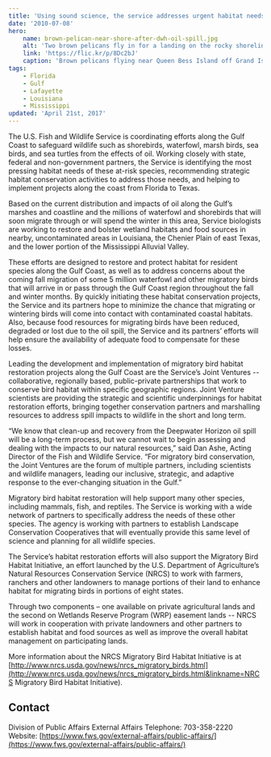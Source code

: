 ```yaml
---
title: 'Using sound science, the service addresses urgent habitat needs for birds and other wildlife along the Gulf coast'
date: '2010-07-08'
hero:
    name: brown-pelican-near-shore-after-dwh-oil-spill.jpg
    alt: 'Two brown pelicans fly in for a landing on the rocky shoreline.'
    link: 'https://flic.kr/p/8Dc2bJ'
    caption: 'Brown pelicans flying near Queen Bess Island off Grand Isle, LA during BP oil spill response.  Photo by Tom MacKenzie USFWS.'
tags:
    - Florida
    - Gulf
    - Lafayette
    - Louisiana
    - Mississippi
updated: 'April 21st, 2017'
---
```


The U.S. Fish and Wildlife Service is coordinating efforts along the Gulf Coast to safeguard wildlife such as shorebirds, waterfowl, marsh birds, sea birds, and sea turtles from the effects of oil. Working closely with state, federal and non-government partners, the Service is identifying the most pressing habitat needs of these at-risk species, recommending strategic habitat conservation activities to address those needs, and helping to implement projects along the coast from Florida to Texas.

Based on the current distribution and impacts of oil along the Gulf’s marshes and coastline and the millions of waterfowl and shorebirds that will soon migrate through or will spend the winter in this area, Service biologists are working to restore and bolster wetland habitats and food sources in nearby, uncontaminated areas in Louisiana, the Chenier Plain of east Texas, and the lower portion of the Mississippi Alluvial Valley.

These efforts are designed to restore and protect habitat for resident species along the Gulf Coast, as well as to address concerns about the coming fall migration of some 5 million waterfowl and other migratory birds that will arrive in or pass through the Gulf Coast region throughout the fall and winter months. By quickly initiating these habitat conservation projects, the Service and its partners hope to minimize the chance that migrating or wintering birds will come into contact with contaminated coastal habitats. Also, because food resources for migrating birds have been reduced, degraded or lost due to the oil spill, the Service and its partners’ efforts will help ensure the availability of adequate food to compensate for these losses.

Leading the development and implementation of migratory bird habitat restoration projects along the Gulf Coast are the Service’s Joint Ventures -- collaborative, regionally based, public-private partnerships that work to conserve bird habitat within specific geographic regions. Joint Venture scientists are providing the strategic and scientific underpinnings for habitat restoration efforts, bringing together conservation partners and marshalling resources to address spill impacts to wildlife in the short and long term.

“We know that clean-up and recovery from the Deepwater Horizon oil spill will be a long-term process, but we cannot wait to begin assessing and dealing with the impacts to our natural resources,” said Dan Ashe, Acting Director of the Fish and Wildlife Service. “For migratory bird conservation, the Joint Ventures are the forum of multiple partners, including scientists and wildlife managers, leading our inclusive, strategic, and adaptive response to the ever-changing situation in the Gulf.”

Migratory bird habitat restoration will help support many other species, including mammals, fish, and reptiles. The Service is working with a wide network of partners to specifically address the needs of these other species. The agency is working with partners to establish Landscape Conservation Cooperatives that will eventually provide this same level of science and planning for all wildlife species.

The Service’s habitat restoration efforts will also support the Migratory Bird Habitat Initiative, an effort launched by the U.S. Department of Agriculture’s Natural Resources Conservation Service (NRCS) to work with farmers, ranchers and other landowners to manage portions of their land to enhance habitat for migrating birds in portions of eight states.

Through two components – one available on private agricultural lands and the second on Wetlands Reserve Program (WRP) easement lands -- NRCS will work in cooperation with private landowners and other partners to establish habitat and food sources as well as improve the overall habitat management on participating lands.

More information about the NRCS Migratory Bird Habitat Initiative is at [http://www.nrcs.usda.gov/news/nrcs_migratory_birds.html](http://www.nrcs.usda.gov/news/nrcs_migratory_birds.html&linkname=NRCS Migratory Bird Habitat Initiative).

## Contact

Division of Public Affairs
External Affairs
Telephone: 703-358-2220
Website: [https://www.fws.gov/external-affairs/public-affairs/](https://www.fws.gov/external-affairs/public-affairs/)
